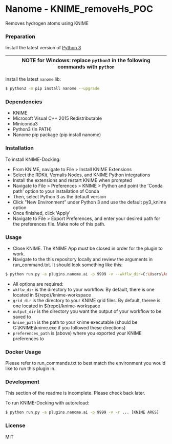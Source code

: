 # Nanome - KNIME_removeHs_POC

Removes hydrogen atoms using KNIME

### Preparation

Install the latest version of [Python 3](https://www.python.org/downloads/)

| NOTE for Windows: replace `python3` in the following commands with `python` |
| --------------------------------------------------------------------------- |


Install the latest `nanome` lib:

```sh
$ python3 -m pip install nanome --upgrade
```

### Dependencies

- KNIME
- Microsoft Visual C++ 2015 Redistributable
- Miniconda3
- Python3 (In PATH)
- Nanome pip package (pip install nanome)

### Installation

To install KNIME-Docking:

- From KNIME, navigate to File > Install KNIME Extensions
- Select the RDKit, Vernalis Nodes, and KNIME Python integrations
- Install the extensions and restart KNIME when prompted
- Navigate to File > Preferences > KNIME > Python and point the 'Conda path' option to your installation of Conda
- Then, select Python 3 as the default version
- Click "New Environment" under Python 3 and use the default py3_knime option
- Once finished, click 'Apply'
- Navigate to File > Export Preferences, and enter your desired path for the preferences file. Make note of this path.

### Usage

- Close KNIME. The KNIME App must be closed in order for the plugin to work.
- Navigate to the this repository locally and review the arguments in run_command.txt. It should look something like this:
```sh
$ python run.py -a plugins.nanome.ai -p 9999 -v --wkflw_dir=C:\Users\Administrator\Github\plugin-knime-docking\knime-workspace\knime-workflow --grid_dir=C:\Users\Administrator\Github\plugin-knime-docking\knime-workspace\docking_grids --output_dir=C:\Users\Administrator\Github\plugin-knime-docking\knime-workspace\data\sdf_test --knime_path=C:\KNIME\knime.exe --preferences_path=C:\Users\Administrator\Github\plugin-knime-docking\knime-workspace\preferences.epf
```
- All options are required:
- `wkflw_dir` is the directory to your workflow. By default, there is one located in ${repo}/knime-workspace
- `grid_dir` is the directory to your KNIME grid files. By default, theree is one located in ${repo}/knime-workspace
- `output_dir` is the directory you want the output of your workflow to be saved to
- `knime_path` is the path to your knime executable (should be C:\KNIME\knime.exe if you followed these directions)
- `preferences_path` is (above) where you exported your KNIME preferences to

### Docker Usage

Please refer to run_commands.txt to best match the environment you would like to run this plugin in.

### Development
This section of the readme is incomplete. Please check back later.

To run KNIME-Docking with autoreload:

```sh
$ python run.py -a plugins.nanome.ai -p 9999 -v -r ... [KNIME ARGS]
```

### License

MIT
